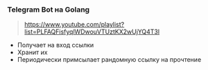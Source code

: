 ### Telegram Bot на Golang

> https://www.youtube.com/playlist?list=PLFAQFisfyqlWDwouVTUztKX2wUjYQ4T3l

+ Получает на вход ссылки
+ Хранит их
+ Периодически примсылает рандомную ссылку на прочтение